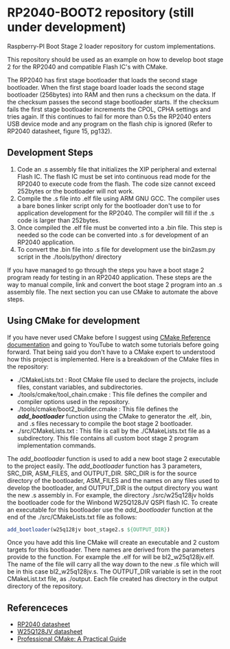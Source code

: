 # RP2040-BOOT2 repository (still under development)

Raspberry-PI Boot Stage 2 loader repository for custom implementations.

This repository should be used as an example on how to develop boot stage 2 for the RP2040 and compatible 
Flash IC's with CMake. 

The RP2040 has first stage bootloader that loads the second stage bootloader. When the first stage
board loader loads the second stage bootloader (256bytes) into RAM and then runs a checksum on the data. If the checksum
passes the second stage bootloader starts. If the checksum fails the first stage bootloader increments the CPOL, CPHA 
settings and tries again. If this continues to fail for more than 0.5s the RP2040 enters USB device mode and any program
on the flash chip is ignored (Refer to RP2040 datasheet, figure 15, pg132). 

## Development Steps

1. Code an .s assembly file that initializes the XIP peripheral and external Flash IC. The flash IC must be 
   set into continuous read mode for the RP2040 to execute code from the flash. The code size cannot exceed
   252bytes or the bootloader will not work. 
2. Compile the .s file into .elf file using ARM GNU GCC. The compiler uses a bare bones linker script only for
   the bootloader don't use to for application development for the RP2040. The compiler will fill if the .s code
   is larger than 252bytes.
3. Once compiled the .elf file must be converted into a .bin file. This step is needed so the code can be converted
   into .s for development of an RP2040 application.
4. To convert the .bin file into .s file for development use the bin2asm.py script in the ./tools/python/ directory

If you have managed to go through the steps you have a boot stage 2 program ready for testing in an RP2040 application.
These steps are the way to manual compile, link and convert the boot stage 2 program into an .s assembly file. The next section
you can use CMake to automate the above steps.

## Using CMake for development 

If you have never used CMake before I suggest using <a href="https://cmake.org/cmake/help/latest/">CMake Reference documentation</a> 
and going to YouTube to watch some tutorials before going forward. That being said you don't have to a CMake expert to understood 
how this project is implemented. Here is a breakdown of the CMake files in the repository:

- ./CMakeLists.txt : Root CMake file used to declare the projects, include files, constant variables, and subdirectories.
- ./tools/cmake/tool_chain.cmake : This file defines the compiler and compiler options used in the repository.
- ./tools/cmake/boot2_builder.cmake : This file defines the **_add_bootloader_** function using the CMake to generator the 
  .elf, .bin, and .s files necessary to compile the boot stage 2 bootloader.
- ./src/CMakeLists.txt : This file is call by the ./CMakeLists.txt file as a subdirectory. This file contains all custom
  boot stage 2 program implementation commands.

The _add_bootloader_ function is used to add a new boot stage 2 executable to the project easily. The _add_bootloader_ 
function has 3 parameters, SRC_DIR, ASM_FILES, and OUTPUT_DIR. SRC_DIR is for the source directory of the bootloader, 
ASM_FILES and the names on any files used to develop the bootloader, and OUTPUT_DIR is the output directory you want 
the new .s assembly in. For example, the directory ./src/w25q128jv holds the bootloader code for the Winbond W25Q128JV 
QSPI flash IC. To create an executable for this bootloader use the _add_bootloader_ function at the end of the ./src/CMakeLists.txt
file as follows:

```cmake
add_bootloader(w25q128jv boot_stage2.s ${OUTPUT_DIR})
```

Once you have add this line CMake will create an executable and 2 custom targets for this bootloader. There names are 
derived from the parameters provide to the function. For example the .elf for will be bl2_w25q128jv.elf. The name of the 
file will carry all the way down to the new .s file which will be in this case bl2_w25q128jv.s. The OUTPUT_DIR variable
is set in the root CMakeList.txt file, as ./output. Each file created has directory in the output directory of the 
repository. 

## Referenceces

- <a href="https://datasheets.raspberrypi.com/rp2040/rp2040-datasheet.pdf">RP2040 datasheet</a>
- <a href="https://www.winbond.com/hq/support/documentation/downloadV2022.jsp?__locale=en&xmlPath=/support/resources/.content/item/DA00-W25Q128JV.html&level=1">W25Q128JV datasheet</a>
- <a href="https://crascit.com/professional-cmake/">Professional CMake: A Practical Guide</a>
